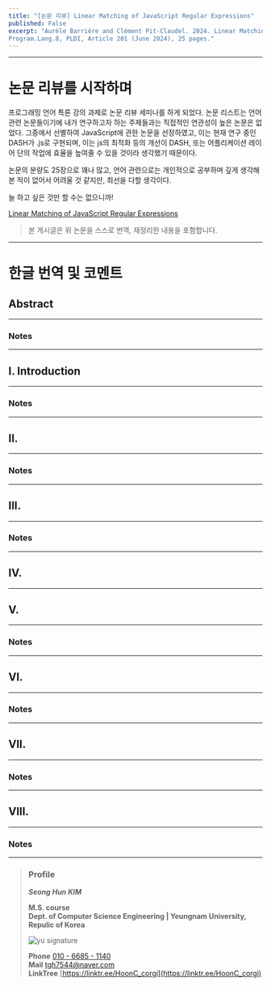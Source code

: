 ```yaml
---
title: "[논문 리뷰] Linear Matching of JavaScript Regular Expressions"
published: False
excerpt: "Aurèle Barrière and Clément Pit-Claudel. 2024. Linear Matching of JavaScript Regular Expressions. Proc. ACM
Program.Lang.8, PLDI, Article 201 (June 2024), 25 pages."
---
```


---

# 논문 리뷰를 시작하며

프로그래밍 언어 특론 강의 과제로 논문 리뷰 세미나를 하게 되었다. 논문 리스트는 언어 관련 논문들이기에 내가 연구하고자 하는 주제들과는 직접적인 연관성이 높은 논문은 없었다.
그중에서 선별하여 JavaScript에 관한 논문을 선정하였고, 이는 현재 연구 중인 DASH가 .js로 구현되며, 이는 js의 최적화 등의 개선이 DASH, 또는 어플리케이션 레이어 단의 작업에 효율을 높여줄 수 있을 것이라 생각했기 때문이다.

논문의 분량도 25장으로 꽤나 많고, 언어 관련으로는 개인적으로 공부하며 깊게 생각해본 적이 없어서 어려울 것 같지만, 최선을 다할 생각이다.

늘 하고 싶은 것만 할 수는 없으니까!

[Linear Matching of JavaScript Regular Expressions](https://doi.org/10.1145/3656431)

> 본 게시글은 위 논문을 스스로 번역, 재정리한 내용을 포함합니다.

---

# 한글 번역 및 코멘트
## Abstract

---

### Notes

---

## **I. Introduction**


---
### Notes


---
## **II.**


---
### Notes


---
## **III.**



---
### Notes


---
## **IV.**



---

## **V.**



---
### Notes


---

## **VI.**


---
### Notes


---
## **VII.**


---
### Notes


---
## **VIII.**


---
### Notes

---

> ### Profile
>
>
> ***Seong Hun KIM***
>
>
> **M.S. course**  
> **Dept. of Computer Science Engineering | Yeungnam University, Repulic of Korea**
>
> ![yu signature](https://github.com/HoonC-corgi/Convolution_Filter_Application/assets/118245330/37c81d9e-cfb8-4aee-8497-ff1071b2458b)
>
> **Phone** [010 - 6685 - 1140](tel:010-6685-1140)  
> **Mail** [tgh7544@naver.com](mailto:tgh7544@naver.com)  
> **LinkTree** [https://linktr.ee/HoonC_corgi](https://linktr.ee/HoonC_corgi)














